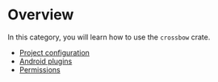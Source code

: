 # Overview

In this category, you will learn how to use the `crossbow` crate.

- [Project configuration](/docs/src/crossbow/configuration.md)
- [Android plugins](/docs/src/crossbow/android-plugins.md)
- [Permissions](/docs/src/crossbow/permissions.md)